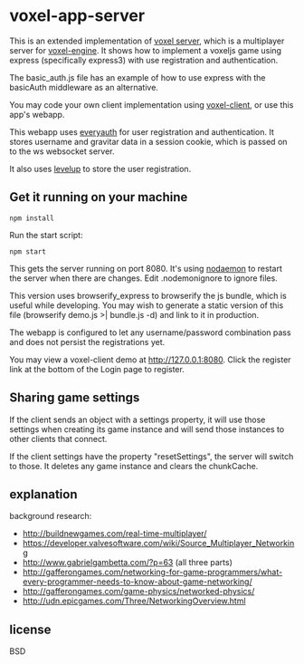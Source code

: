 # voxel-app-server

This is an extended implementation of [voxel server](http://github.com/maxogden/voxel-server),
which is a multiplayer server for [voxel-engine](http://github.com/maxogden/voxel-engine).
It shows how to implement a voxeljs game using express (specifically express3) with use registration and authentication.

The basic_auth.js file has an example of how to use express with the basicAuth middleware as an alternative.

You may code your own client implementation using  [voxel-client](https://github.com/maxogden/voxel-client), or use this app's webapp.

This webapp uses [everyauth](https://github.com/bnoguchi/everyauth/tree/express3) for user registration and authentication.
It stores username and gravitar data in a session cookie, which is passed on to the ws websocket server.

It also uses [levelup](https://github.com/rvagg/node-levelup) to store the user registration.

## Get it running on your machine

```
npm install
```

Run the start script:

```
npm start
```

This gets the server running on port 8080. It's using [nodaemon](https://github.com/remy/nodemon) to restart the server
when there are changes. Edit .nodemonignore to ignore files.

This version uses browserify_express to browserify the js bundle, which is useful while developing. You may wish to
generate a static version of this file (browserify demo.js >| bundle.js -d) and link to it in production.

The webapp is configured to let any username/password combination pass and does not persist the registrations yet.

You may view a voxel-client demo at http://127.0.0.1:8080. Click the register link at the bottom of the Login page to
register.

## Sharing game settings

If the client sends an object with a settings property, it will use those settings when creating its game instance
and will send those instances to other clients that connect.

If the client settings have the property "resetSettings", the server will switch to those.
It deletes any game instance and clears the chunkCache.

## explanation

background research:

- http://buildnewgames.com/real-time-multiplayer/
- https://developer.valvesoftware.com/wiki/Source_Multiplayer_Networking
- http://www.gabrielgambetta.com/?p=63 (all three parts)
- http://gafferongames.com/networking-for-game-programmers/what-every-programmer-needs-to-know-about-game-networking/
- http://gafferongames.com/game-physics/networked-physics/
- http://udn.epicgames.com/Three/NetworkingOverview.html

## license

BSD
